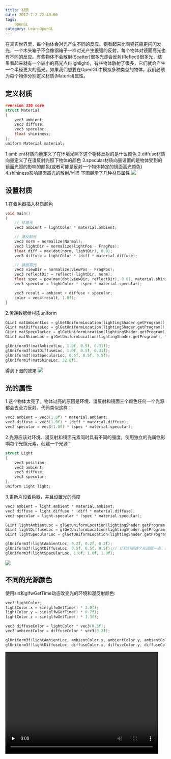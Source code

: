 ```yaml
---
title: 材质
date: 2017-7-2 22:49:00
tags: 
    OpenGL
category: LearnOpenGL
---
```


在真实世界里，每个物体会对光产生不同的反应。钢看起来比陶瓷花瓶更闪闪发光，一个木头箱子不会像钢箱子一样对光产生很强的反射。每个物体对镜面高光也有不同的反应。有些物体不会散射(Scatter)很多光却会反射(Reflect)很多光，结果看起来就有一个较小的高光点(Highlight)，有些物体散射了很多，它们就会产生一个半径更大的高光。如果我们想要在OpenGL中模拟多种类型的物体，我们必须为每个物体分别定义材质(Material)属性。
## 定义材质
```C++
#version 330 core
struct Material
{
    vec3 ambient;
    vec3 diffuse;
    vec3 specular;
    float shininess;
};
uniform Material material;
```
1.ambient材质向量定义了在环境光照下这个物体反射的是什么颜色
2.diffuse材质向量定义了在漫反射光照下物体的颜色
3.specular材质向量设置的是物体受到的镜面光照的影响的颜色(或者可能是反射一个物体特定的镜面高光颜色)
4.shininess影响镜面高光的散射/半径
下图展示了几种材质属性
![](materials_real_world.png)
## 设置材质
1.在着色器插入材质颜色
```C++
void main()
{
    // 环境光
    vec3 ambient = lightColor * material.ambient;

    // 漫反射光
    vec3 norm = normalize(Normal);
    vec3 lightDir = normalize(lightPos - FragPos);
    float diff = max(dot(norm, lightDir), 0.0);
    vec3 diffuse = lightColor * (diff * material.diffuse);

    // 镜面高光
    vec3 viewDir = normalize(viewPos - FragPos);
    vec3 reflectDir = reflect(-lightDir, norm);  
    float spec = pow(max(dot(viewDir, reflectDir), 0.0), material.shininess);
    vec3 specular = lightColor * (spec * material.specular);  

    vec3 result = ambient + diffuse + specular;
    color = vec4(result, 1.0f);
}
```

2.传递数据给材质uniform
```C++
GLint matAmbientLoc = glGetUniformLocation(lightingShader.getProgram(), "material.ambient");
GLint matDiffuseLoc = glGetUniformLocation(lightingShader.getProgram(), "material.diffuse");
GLint matSpecularLoc = glGetUniformLocation(lightingShader.getProgram(), "material.specular");
GLint matShineLoc = glGetUniformLocation(lightingShader.getProgram(), "material.shininess");

glUniform3f(matAmbientLoc, 1.0f, 0.5f, 0.31f);
glUniform3f(matDiffuseLoc, 1.0f, 0.5f, 0.31f);
glUniform3f(matSpecularLoc, 0.5f, 0.5f, 0.5f);
glUniform1f(matShineLoc, 32.0f);
```
得到下图的效果
![](material_example.png)

## 光的属性
1.这个物体太亮了。物体过亮的原因是环境、漫反射和镜面三个颜色任何一个光源都会去全力反射。代码类似这样：
```C++
vec3 ambient = vec3(1.0f) * material.ambient;
vec3 diffuse = vec3(1.0f) * (diff * material.diffuse);
vec3 specular = vec3(1.0f) * (spec * material.specular);
```
2.光源应该对环境、漫反射和镜面元素同时具有不同的强度。使用独立的光属性影响每个光照元素，创建一个光源：
```C++
struct Light
{
    vec3 position;
    vec3 ambient;
    vec3 diffuse;
    vec3 specular;
};
uniform Light light;
```
3.更新片段着色器，并且设置光的亮度
```C++
vec3 ambient = light.ambient * material.ambient;
vec3 diffuse = light.diffuse * (diff * material.diffuse);
vec3 specular = light.specular * (spec * material.specular);
```
```C++
GLint lightAmbientLoc = glGetUniformLocation(lightingShader.getProgram(), "light.ambient");
GLint lightDiffuseLoc = glGetUniformLocation(lightingShader.getProgram(), "light.diffuse");
GLint lightSpecularLoc = glGetUniformLocation(lightingShader.getProgram(), "light.specular");

glUniform3f(lightAmbientLoc, 0.2f, 0.2f, 0.2f);
glUniform3f(lightDiffuseLoc, 0.5f, 0.5f, 0.5f);// 让我们把这个光调暗一点，这样会看起来更自然
glUniform3f(lightSpecularLoc, 1.0f, 1.0f, 1.0f);
```
![](material_with_light.png)

## 不同的光源颜色
使用sin和glfwGetTime动态改变光的环境和漫反射颜色:
```C++
vec3 lightColor;
lightColor.x = sin(glfwGetTime() * 2.0f);
lightColor.y = sin(glfwGetTime() * 0.7f);
lightColor.z = sin(glfwGetTime() * 1.3f);

vec3 diffuseColor = lightColor * vec3(0.5f);
vec3 ambientColor = diffuseColor * vec3(0.2f);

glUniform3f(lightAmbientLoc, ambientColor.x, ambientColor.y, ambientColor.z);
glUniform3f(lightDiffuseLoc, diffuseColor.x, diffuseColor.y, diffuseColor.z);
```
<video id="video" src="dynamic_lighting.mp4" controls="" preload="none" width="480" height="320" />
**源文章出处[LearnOpenGL](http://learnopengl-cn.readthedocs.io/zh/latest/02%20Lighting/03%20Materials/)**
